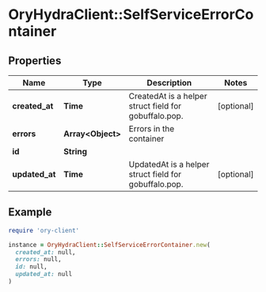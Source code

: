 # OryHydraClient::SelfServiceErrorContainer

## Properties

| Name | Type | Description | Notes |
| ---- | ---- | ----------- | ----- |
| **created_at** | **Time** | CreatedAt is a helper struct field for gobuffalo.pop. | [optional] |
| **errors** | **Array&lt;Object&gt;** | Errors in the container |  |
| **id** | **String** |  |  |
| **updated_at** | **Time** | UpdatedAt is a helper struct field for gobuffalo.pop. | [optional] |

## Example

```ruby
require 'ory-client'

instance = OryHydraClient::SelfServiceErrorContainer.new(
  created_at: null,
  errors: null,
  id: null,
  updated_at: null
)
```

